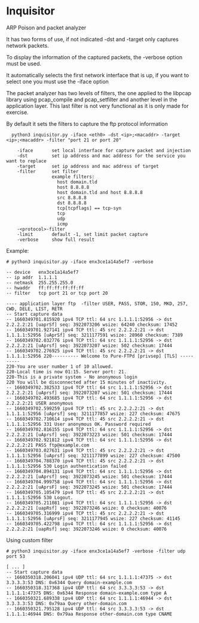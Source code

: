 # Inquisitor

ARP Poison and packet analyzer

It has two forms of use, if not indicated -dst and -target only captures network packets.

To display the information of the captured packets, the -verbose option must be used.

It automatically selects the first network interface that is up, if you want to select one you must use the -iface option

The packet analyzer has two levels of filters, the one applied to the libpcap library using pcap_compile and pcap_setfilter and another level in the application layer. This last filter is not very functional as it is only made for exercise.

By default it sets the filters to capture the ftp protocol information

```
  python3 inquisitor.py -iface <eth0> -dst <ip>;<macaddr> -target <ip>;<macaddr> -filter "port 21 or port 20"

    -iface       set local interface for capture packet and injection
    -dst         set ip address and mac address for the service you want to replace
    -target      set ip address and mac address of target
    -filter      set filter
                 example filters:
                   host domain.tld
                   host 8.8.8.8
                   host domain.tld and host 8.8.8.8
                   src 8.8.8.8
                   dst 8.8.8.8
                   tcp[tcpflags] == tcp-syn
                   tcp
                   udp
                   icmp
    -<protocol>-filter
    -limit       default -1, set limit packet capture
    -verbose     show full result
```

Example:

```
# python3 inquisitor.py -iface enx3ce1a14a5ef7 -verbose

-- device   enx3ce1a14a5ef7 
-- ip addr  1.1.1.1  
-- netmask  255.255.255.0 
-- hwaddr   ff:ff:ff:ff:ff:ff 
-- filter   tcp port 21 or tcp port 20 

---- application layer ftp  -filter USER, PASS, STOR, 150, MKD, 257, CWD, DELE, LIST, RETR
-- Start capture data
-- 1660349701.815920 ipv4 TCP ttl: 64 src 1.1.1.1:52956 -> dst 2.2.2.2:21 [uaprSf] seq: 3922073206 wsize: 64240 checksum: 17452
-- 1660349701.927141 ipv4 TCP ttl: 45 src 2.2.2.2:21 -> dst 1.1.1.1:52956 [uAprSf] seq: 3211177591 wsize: 28960 checksum: 7389
-- 1660349702.032776 ipv4 TCP ttl: 64 src 1.1.1.1:52956 -> dst 2.2.2.2:21 [uAprsf] seq: 3922073207 wsize: 502 checksum: 17444
-- 1660349702.276925 ipv4 TCP ttl: 45 src 2.2.2.2:21 -> dst 1.1.1.1:52956 220---------- Welcome to Pure-FTPd [privsep] [TLS] ----------
220-You are user number 1 of 10 allowed.
220-Local time is now 01:15. Server port: 21.
220-This is a private system - No anonymous login
220 You will be disconnected after 15 minutes of inactivity.
-- 1660349702.382533 ipv4 TCP ttl: 64 src 1.1.1.1:52956 -> dst 2.2.2.2:21 [uAprsf] seq: 3922073207 wsize: 501 checksum: 17444
-- 1660349702.493685 ipv4 TCP ttl: 64 src 1.1.1.1:52956 -> dst 2.2.2.2:21 USER anonymous
-- 1660349702.599259 ipv4 TCP ttl: 45 src 2.2.2.2:21 -> dst 1.1.1.1:52956 [uAprsf] seq: 3211177857 wsize: 227 checksum: 47675
-- 1660349702.710614 ipv4 TCP ttl: 45 src 2.2.2.2:21 -> dst 1.1.1.1:52956 331 User anonymous OK. Password required
-- 1660349702.816155 ipv4 TCP ttl: 64 src 1.1.1.1:52956 -> dst 2.2.2.2:21 [uAprsf] seq: 3922073223 wsize: 501 checksum: 17444
-- 1660349702.921812 ipv4 TCP ttl: 64 src 1.1.1.1:52956 -> dst 2.2.2.2:21 PASS ftp@example.com
-- 1660349703.027631 ipv4 TCP ttl: 45 src 2.2.2.2:21 -> dst 1.1.1.1:52956 [uAprsf] seq: 3211177899 wsize: 227 checksum: 47500
-- 1660349704.788370 ipv4 TCP ttl: 45 src 2.2.2.2:21 -> dst 1.1.1.1:52956 530 Login authentication failed
-- 1660349704.894131 ipv4 TCP ttl: 64 src 1.1.1.1:52956 -> dst 2.2.2.2:21 [uAprsf] seq: 3922073245 wsize: 501 checksum: 17444
-- 1660349704.999758 ipv4 TCP ttl: 64 src 1.1.1.1:52956 -> dst 2.2.2.2:21 [uAprsF] seq: 3922073245 wsize: 501 checksum: 17444
-- 1660349705.105479 ipv4 TCP ttl: 45 src 2.2.2.2:21 -> dst 1.1.1.1:52956 530 Logout.
-- 1660349705.211081 ipv4 TCP ttl: 64 src 1.1.1.1:52956 -> dst 2.2.2.2:21 [uapRsf] seq: 3922073246 wsize: 0 checksum: 40076
-- 1660349705.316999 ipv4 TCP ttl: 45 src 2.2.2.2:21 -> dst 1.1.1.1:52956 [uAprsF] seq: 3211177945 wsize: 227 checksum: 41145
-- 1660349705.422798 ipv4 TCP ttl: 64 src 1.1.1.1:52956 -> dst 2.2.2.2:21 [uapRsf] seq: 3922073246 wsize: 0 checksum: 40076
```

Using custom filter
```
# python3 inquisitor.py -iface enx3ce1a14a5ef7 -verbose -filter udp port 53

[ ... ]
-- Start capture data
-- 1660350318.206041 ipv4 UDP ttl: 64 src 1.1.1.1:47375 -> dst 3.3.3.3:53 DNS: 0x6344 Query domain-example.com
-- 1660350318.317368 ipv4 UDP ttl: 64 src 3.3.3.3:53 -> dst 1.1.1.1:47375 DNS: 0x6344 Response domain-example.com type A
-- 1660350321.689338 ipv4 UDP ttl: 64 src 1.1.1.1:46944 -> dst 3.3.3.3:53 DNS: 0x79aa Query other-domain.com
-- 1660350321.795128 ipv4 UDP ttl: 64 src 3.3.3.3:53 -> dst 1.1.1.1:46944 DNS: 0x79aa Response other-domain.com type CNAME
```


